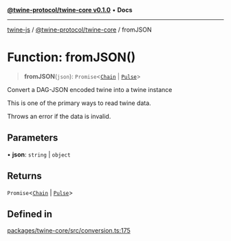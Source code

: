 [**@twine-protocol/twine-core v0.1.0**](../index.md) • **Docs**

***

[twine-js](../../../index.md) / [@twine-protocol/twine-core](../index.md) / fromJSON

# Function: fromJSON()

> **fromJSON**(`json`): `Promise`\<[`Chain`](../type-aliases/Chain.md) \| [`Pulse`](../type-aliases/Pulse.md)\>

Convert a DAG-JSON encoded twine into a twine instance

This is one of the primary ways to read twine data.

Throws an error if the data is invalid.

## Parameters

• **json**: `string` \| `object`

## Returns

`Promise`\<[`Chain`](../type-aliases/Chain.md) \| [`Pulse`](../type-aliases/Pulse.md)\>

## Defined in

[packages/twine-core/src/conversion.ts:175](https://github.com/twine-protocol/twine-js/blob/afcd6a4191783e38a824b15e0910dbcaa4196a95/packages/twine-core/src/conversion.ts#L175)
